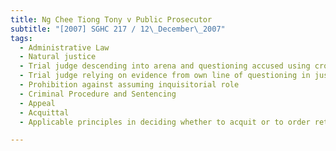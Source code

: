 ```yaml
---
title: Ng Chee Tiong Tony v Public Prosecutor 
subtitle: "[2007] SGHC 217 / 12\_December\_2007"
tags:
  - Administrative Law
  - Natural justice
  - Trial judge descending into arena and questioning accused using cross-examination-like questions
  - Trial judge relying on evidence from own line of questioning in justifying finding of fact in grounds of decision
  - Prohibition against assuming inquisitorial role
  - Criminal Procedure and Sentencing
  - Appeal
  - Acquittal
  - Applicable principles in deciding whether to acquit or to order retrial

---
```


